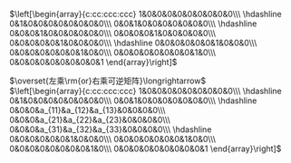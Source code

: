 $\left[\begin{array}{c:cc:ccc:ccc}  
1&0&0&0&0&0&0&0&0&0\\\  
\hdashline  
0&1&0&0&0&0&0&0&0&0\\\  
0&0&1&0&0&0&0&0&0&0\\\  
\hdashline  
0&0&0&1&0&0&0&0&0&0\\\  
0&0&0&0&1&0&0&0&0&0\\\  
0&0&0&0&0&1&0&0&0&0\\\  
\hdashline  
0&0&0&0&0&0&1&0&0&0\\\  
0&0&0&0&0&0&0&1&0&0\\\  
0&0&0&0&0&0&0&0&1&0\\\  
0&0&0&0&0&0&0&0&0&1  
\end{array}\right]$  
  
 $\overset{左乘\rm{or}右乘可逆矩阵}\longrightarrow$  
 $\left[\begin{array}{c:cc:ccc:ccc}  
1&0&0&0&0&0&0&0&0&0\\\  
\hdashline  
0&1&0&0&0&0&0&0&0&0\\\  
0&0&1&0&0&0&0&0&0&0\\\  
\hdashline  
0&0&0&a_{11}&a_{12}&a_{13}&0&0&0&0\\\  
0&0&0&a_{21}&a_{22}&a_{23}&0&0&0&0\\\  
0&0&0&a_{31}&a_{32}&a_{33}&0&0&0&0\\\  
\hdashline  
0&0&0&0&0&0&1&0&0&0\\\  
0&0&0&0&0&0&0&1&0&0\\\  
0&0&0&0&0&0&0&0&1&0\\\  
0&0&0&0&0&0&0&0&0&1  
\end{array}\right]$  
